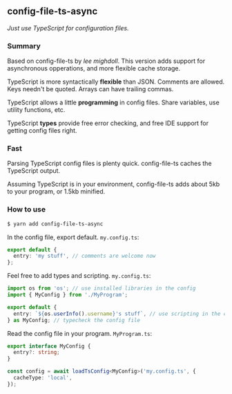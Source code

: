 ## config-file-ts-async

_Just use TypeScript for configuration files._

####

### Summary

Based on config-file-ts by _lee mighdoll_.
This version adds support for asynchronous opperations, and more flexible cache storage.

TypeScript is more syntactically **flexible** than JSON. Comments are allowed. Keys needn't be quoted.
Arrays can have trailing commas.

TypeScript allows a little **programming** in config files. Share variables, use utility functions, etc.

TypeScript **types** provide free error checking, and free IDE support for getting config files right.

### Fast

Parsing TypeScript config files is plenty quick. config-file-ts caches the TypeScript output.

Assuming TypeScript is in your environment, config-file-ts adds about 5kb to your program, or 1.5kb minified.

### How to use

```bash
$ yarn add config-file-ts-async
```

In the config file, export default. `my.config.ts`:

```ts
export default {
  entry: 'my stuff', // comments are welcome now
};
```

Feel free to add types and scripting. `my.config.ts`:

```ts
import os from 'os'; // use installed libraries in the config
import { MyConfig } from './MyProgram';

export default {
  entry: `${os.userInfo().username}'s stuff`, // use scripting in the config file
} as MyConfig; // typecheck the config file
```

Read the config file in your program. `MyProgram.ts`:

```ts
export interface MyConfig {
  entry?: string;
}

const config = await loadTsConfig<MyConfig>('my.config.ts', {
  cacheType: 'local',
});
```
